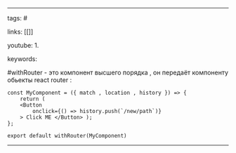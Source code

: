 ____

tags: #

links: [[]]

youtube: 
1. 

keywords:

#withRouter - это компонент высшего порядка , он передаёт компоненту обьекты react router :
~~~
const MyComponent = ({ match , location , history }) => {
	return (
	<Button
		onclick={() => history.push(`/new/path`)}
	> Click ME </Button> );
};

export default withRouter(MyComponent)
~~~
_____

